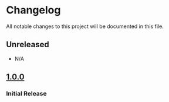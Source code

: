 # Changelog

All notable changes to this project will be documented in this file.

## Unreleased

- N/A

## [1.0.0]

### Initial Release

[Unreleased]: https://github.com/joeyagreco/leeger/compare/v1.0.0...HEAD
[1.0.0]: https://github.com/joeyagreco/leeger/releases/tag/v1.0.0
